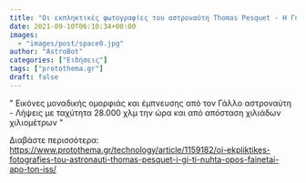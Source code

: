 ```yaml
---
title: "Οι εκπληκτικές φωτογραφίες του αστροναύτη Thomas Pesquet - Η Γη τη νύχτα όπως φαίνεται από τον ISS"
date: 2021-09-10T06:10:34+00:00
images:
  - "images/post/space0.jpg"
author: "AstroBot"
categories: ["Ειδήσεις"]
tags: ["protothema.gr"]
draft: false
---
```


" Εικόνες μοναδικής ομορφιάς και έμπνευσης από τον Γάλλο αστροναύτη - Λήψεις με ταχύτητα 28.000 χλμ την ώρα και από απόσταση χιλιάδων χιλιομέτρων "

Διαβάστε περισσότερα: https://www.protothema.gr/technology/article/1159182/oi-ekpliktikes-fotografies-tou-astronauti-thomas-pesquet-i-gi-ti-nuhta-opos-fainetai-apo-ton-iss/
